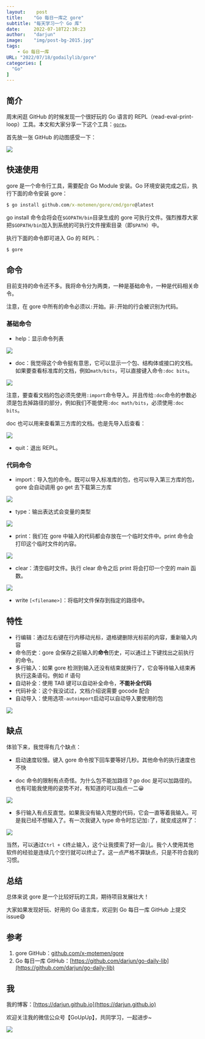 ```yaml
---
layout:    post
title:    "Go 每日一库之 gore"
subtitle: "每天学习一个 Go 库"
date:     2022-07-18T22:30:23
author:   "darjun"
image:    "img/post-bg-2015.jpg"
tags:
    - Go 每日一库
URL: "2022/07/18/godailylib/gore"
categories: [
  "Go"
]
---
```


## 简介

周末闲逛 GitHub 的时候发现一个很好玩的 Go 语言的 REPL（read-eval-print-loop）工具。本文和大家分享一下这个工具：[`gore`](https://github.com/x-motemen/gore)。

首先放一张 GitHub 的动图感受一下：

![](/img/in-post/godailylib/gore1.gif#center)

## 快速使用

gore 是一个命令行工具，需要配合 Go Module 安装。Go 环境安装完成之后，执行下面的命令安装 gore：

```cmd
$ go install github.com/x-motemen/gore/cmd/gore@latest
```

go install 命令会将会在`$GOPATH/bin`目录生成的 gore 可执行文件。强烈推荐大家把`$GOPATH/bin`加入到系统的可执行文件搜索目录（即`$PATH`）中。

执行下面的命令即可进入 Go 的 REPL：

```cmd
$ gore
```

## 命令

目前支持的命令还不多。我将命令分为两类，一种是基础命令，一种是代码相关命令。

注意，在 gore 中所有的命令必须以`:`开始。非`:`开始的行会被识别为代码。

### 基础命令

* help：显示命令列表

![](/img/in-post/godailylib/gore2.png#center)

* doc：我觉得这个命令挺有意思，它可以显示一个包、结构体或接口的文档。如果要查看标准库的文档，例如`math/bits`，可以直接键入命令`:doc bits`。

![](/img/in-post/godailylib/gore3.png#center)

注意，要查看文档的包必须先使用`:import`命令导入。并且传给`:doc`命令的参数必须是包去掉路径的部分，例如我们不能使用`:doc math/bits`，必须使用`:doc bits`。

doc 也可以用来查看第三方库的文档。也是先导入后查看：

![](/img/in-post/godailylib/gore4.png#center)

* quit：退出 REPL。

### 代码命令

* import：导入包的命令。既可以导入标准库的包，也可以导入第三方库的包，gore 会自动调用 go get 去下载第三方库

![](/img/in-post/godailylib/gore5.png#center)

* type：输出表达式会变量的类型

![](/img/in-post/godailylib/gore6.png#center)

* print：我们在 gore 中输入的代码都会存放在一个临时文件中。print 命令会打印这个临时文件的内容。

![](/img/in-post/godailylib/gore7.png#center)

* clear：清空临时文件。执行 clear 命令之后 print 将会打印一个空的 main 函数。

![](/img/in-post/godailylib/gore8.png#center)

* write `[<filename>]`：将临时文件保存到指定的路径中。

## 特性

* 行编辑：通过左右键在行内移动光标，退格键删除光标前的内容，重新输入内容
* 命令历史：gore 会保存之前输入的**命令**历史，可以通过上下键找出之前执行的命令。
* 多行输入：如果 gore 检测到输入还没有结束就换行了，它会等待输入结束再执行这条语句。例如 if 语句
* 自动补全：使用 TAB 键可以自动补全命令，**不能补全代码**
* 代码补全：这个我没试过，文档介绍说需要 gocode 配合
* 自动导入：使用选项`-autoimport`启动可以自动导入要使用的包

![](/img/in-post/godailylib/gore9.png#center)

## 缺点

体验下来，我觉得有几个缺点：

* 启动速度较慢。键入 gore 命令按下回车要等好几秒。其他命令的执行速度也不快

* doc 命令的限制有点奇怪。为什么包不能加路径？go doc 是可以加路径的。也有可能我使用的姿势不对，有知道的可以指点一二😀

![](/img/in-post/godailylib/gore10.png#center)

* 多行输入有点反直觉。如果我没有输入完整的代码，它会一直等着我输入。可是我已经不想输入了。有一次我键入 type 命令时忘记加`:`了，就变成这样了：

![](/img/in-post/godailylib/gore11.png#center)

当然，可以通过`Ctrl + C`终止输入，这个让我摸索了好一会儿。我个人使用其他软件的经验是连续几个空行就可以终止了。这一点严格不算缺点，只是不符合我的习惯。

## 总结

总体来说 gore 是一个比较好玩的工具，期待项目发展壮大！

大家如果发现好玩、好用的 Go 语言库，欢迎到 Go 每日一库 GitHub 上提交 issue😄

## 参考

1. gore GitHub：[github.com/x-motemen/gore](https://github.com/x-motemen/gore)
2. Go 每日一库 GitHub：[https://github.com/darjun/go-daily-lib](https://github.com/darjun/go-daily-lib)

## 我

我的博客：[https://darjun.github.io](https://darjun.github.io)

欢迎关注我的微信公众号【GoUpUp】，共同学习，一起进步~

![](/img/wxsearch.png#center)